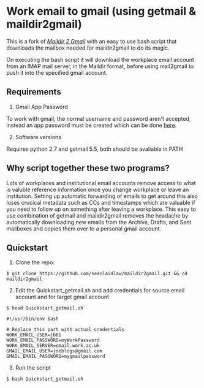 # Work email to gmail (using getmail & maildir2gmail)

This is a fork of [_Maildir 2 Gmail_](https://github.com/andreasscherbaum/maildir2gmail) with an easy to use bash script that downloads the mailbox needed for maildir2gmail to do its magic.

On executing the bash script it will download the workplace email account from an IMAP mail server, in the Maildir format, before using mail2gmail to push it into the specified gmail account.

## Requirements

1. Gmail App Password

To work with gmail, the normal username and password aren't accepted, instead an app password must be created which can be done [here](https://support.google.com/accounts/answer/185833).


2. Software versions

Requires python 2.7 and getmail 5.5, both should be avaliable in PATH


## Why script together these two programs?

Lots of workplaces and institutional email accounts remove access to what is valuble reference information once you change workplace or leave an institution. Setting up automatic forwarding of emails to get around this also loses crucical metadata such as CCs and timestamps which are valuable if you need to follow up on something after leaving a workplace. This easy to use combination of getmail and maildir2gmail removes the headache by automatically downloading new emails from the Archive, Drafts, and Sent mailboxes and copies them over to a personal gmail account.

## Quickstart

1. Clone the repo:

`$ git clone https://github.com/seanlaidlaw/maildir2gmail.git && cd maildir2gmail`

2. Edit the Quickstart_getmail.sh and add credentials for source email account and for target gmail account

```
$ head Quickstart_getmail.sh`

#!/usr/bin/env bash

# Replace this part with actual credentials
WORK_EMAIL_USER=jb01
WORK_EMAIL_PASSWORD=myWorkPassword
WORK_EMAIL_SERVER=email.work.ac.uk
GMAIL_EMAIL_USER=joeblogs@gmail.com
GMAIL_EMAIL_PASSWORD=mygmailpassword

```

3. Run the script

`$ bash Quickstart_getmail.sh`

